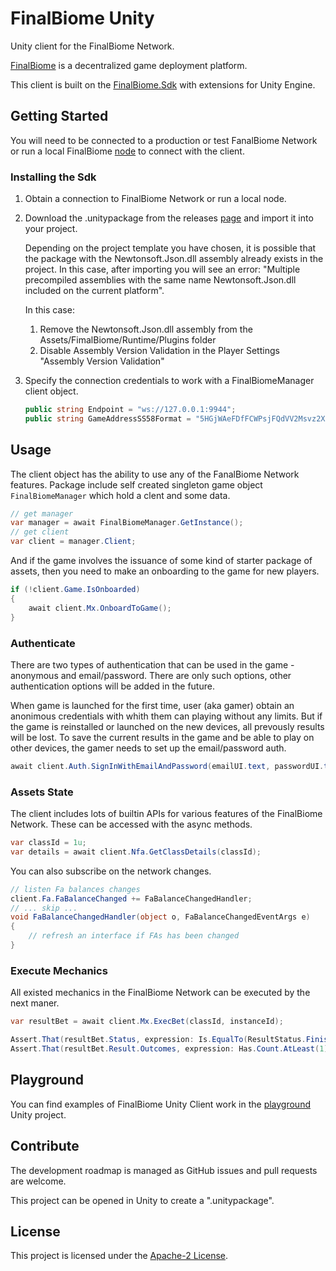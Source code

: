 # FinalBiome Unity
Unity client for the FinalBiome Network.

[FinalBiome](https://finalbiome.net) is a decentralized game deployment platform.

This client is built on the [FinalBiome.Sdk](https://www.nuget.org/packages/FinalBiome.Sdk/) with extensions for Unity Engine.

## Getting Started
You will need to be connected to a production or test FanalBiome Network or run a local FinalBiome [node](https://github.com/finalbiome/finalbiome-node) to connect with the client.

### Installing the Sdk
1. Obtain a connection to FinalBiome Network or run a local node.
2. Download the .unitypackage from the releases [page](https://github.com/finalbiome/finalbiome-unity/releases) and import it into your project.

    Depending on the project template you have chosen, it is possible that the package with the Newtonsoft.Json.dll assembly already exists in the project. In this case, after importing you will see an error:
    "Multiple precompiled assemblies with the same name Newtonsoft.Json.dll included on the current platform".
    
    In this case:
    1. Remove the Newtonsoft.Json.dll assembly from the Assets/FimalBiome/Runtime/Plugins folder
    2. Disable Assembly Version Validation in the Player Settings "Assembly Version Validation"
3. Specify the connection credentials to work with a FinalBiomeManager client object.
    ```cs
    public string Endpoint = "ws://127.0.0.1:9944";
    public string GameAddressSS58Format = "5HGjWAeFDfFCWPsjFQdVV2Msvz2XtMktvgocEZcCj68kUMaw";
    ```

## Usage

The client object has the ability to use any of the FanalBiome Network features.
Package include self created singleton game object `FinalBiomeManager` which hold a clent and some data.

```cs
// get manager
var manager = await FinalBiomeManager.GetInstance();
// get client
var client = manager.Client;
```

And if the game involves the issuance of some kind of starter package of assets, then you need to make an onboarding to the game for new players.

```cs
if (!client.Game.IsOnboarded)
{
    await client.Mx.OnboardToGame();
}
```

### Authenticate

There are two types of authentication that can be used in the game - anonymous and email/password. There are only such options, other authentication options will be added in the future.

When game is launched for the first time, user (aka gamer) obtain an anonimous credentials with whith them can playing without any limits. But if the game is reinstalled or launched on the new devices, all prevously results will be lost.
To save the current results in the game and be able to play on other devices, the gamer needs to set up the email/password auth.

```cs
await client.Auth.SignInWithEmailAndPassword(emailUI.text, passwordUI.text);
```

### Assets State

The client includes lots of builtin APIs for various features of the FinalBiome Network. These can be accessed with the async methods.

```cs
var classId = 1u;
var details = await client.Nfa.GetClassDetails(classId);
```

You can also subscribe on the network changes.

```cs
// listen Fa balances changes
client.Fa.FaBalanceChanged += FaBalanceChangedHandler;
// ... skip ...
void FaBalanceChangedHandler(object o, FaBalanceChangedEventArgs e)
{
    // refresh an interface if FAs has been changed
}
```

### Execute Mechanics

All existed mechanics in the FinalBiome Network can be executed by the next maner.

```cs
var resultBet = await client.Mx.ExecBet(classId, instanceId);

Assert.That(resultBet.Status, expression: Is.EqualTo(ResultStatus.Finished));
Assert.That(resultBet.Result.Outcomes, expression: Has.Count.AtLeast(1));
```

## Playground

You can find examples of FinalBiome Unity Client work in the [playground](https://github.com/finalbiome/finalbiome-unity-playground) Unity project.

## Contribute
The development roadmap is managed as GitHub issues and pull requests are welcome. 

This project can be opened in Unity to create a ".unitypackage".

## License

This project is licensed under the [Apache-2 License](./LICENSE).
